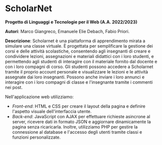 # ScholarNet
**Progetto di Linguaggi e Tecnologie per il Web (A.A. 2022/2023)**

**Autori**: Marco Giangreco, Emanuele Elie Debach, Fabio Priori.

**Descrizione**: Scholarnet è una piattaforma di apprendimento mirata a simulare una classe virtuale. È progettata per semplificare la gestione dei corsi e delle attività scolastiche, consentendo agli insegnanti di creare e condividere lezioni, assegnazioni e materiali didattici con i loro studenti, e permettendo agli studenti di interagire con il materiale fornito dal docente e con i loro compagni di corso. Gli studenti possono accedere a Scholarnet tramite il proprio account personale e visualizzare le lezioni e le attività assegnate dai loro insegnanti. Possono anche inviare i loro annunci e interagire con i loro compagni di classe e l'insegnante tramite i commenti nei post.

Nell'applicazione web utilizziamo:
- *Front-end*: HTML e CSS per creare il layout della pagina e definire l'aspetto visuale dell'interfaccia utente.
- *Back-end*: JavaScript con AJAX per effettuare richieste asincrone al server, ricevere dati in formato JSON e aggiornare dinamicamente la pagina senza ricaricarla. Inoltre, utilizziamo PHP per gestire la connessione al database e l'accesso degli utenti tramite classi e funzioni personalizzate.
